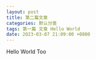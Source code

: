 ```yaml
---
layout: post
title: 第二篇文章
categories: 默认分类
tags: 第一篇 文章 Hello World
date: 2023-03-07 21:09:00 +0800
---
```


Hello World Too
